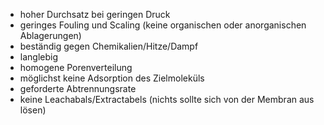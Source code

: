 - hoher Durchsatz bei geringen Druck
- geringes Fouling und Scaling (keine organischen oder anorganischen Ablagerungen)
- beständig gegen Chemikalien/Hitze/Dampf
- langlebig
- homogene Porenverteilung
- möglichst keine Adsorption des Zielmoleküls
- geforderte Abtrennungsrate 
- keine Leachabals/Extractabels (nichts sollte sich von der Membran aus lösen)
